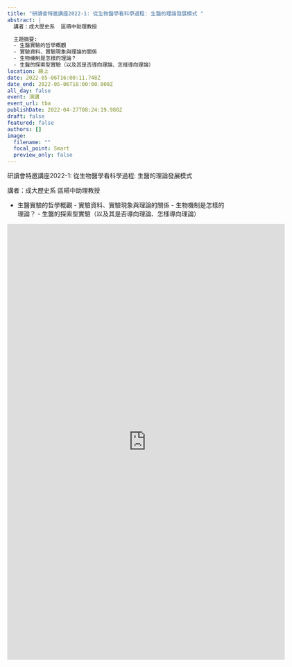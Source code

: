 ```yaml
---
title: "研讀會特邀講座2022-1: 從生物醫學看科學過程: 生醫的理論發展模式 "
abstract: |
  講者：成大歷史系  區曣中助理教授

  主題摘要: 
  - 生醫實驗的哲學概觀
  - 實驗資料、實驗現象與理論的關係
  - 生物機制是怎樣的理論？
  - 生醫的探索型實驗（以及其是否導向理論、怎樣導向理論）
location: 線上
date: 2022-05-06T16:00:11.748Z
date_end: 2022-05-06T18:00:00.000Z
all_day: false
event: 演講
event_url: tba
publishDate: 2022-04-27T08:24:19.980Z
draft: false
featured: false
authors: []
image:
  filename: ""
  focal_point: Smart
  preview_only: false
---
```



研讀會特邀講座2022-1: 從生物醫學看科學過程: 生醫的理論發展模式 

講者：成大歷史系 區曣中助理教授

* 生醫實驗的哲學概觀 - 實驗資料、實驗現象與理論的關係 - 生物機制是怎樣的理論？ - 生醫的探索型實驗（以及其是否導向理論、怎樣導向理論）

<iframe src="https://docs.google.com/forms/d/e/1FAIpQLSfn1l_3BcWxB3zeIu0qcoePADNMVfuSk83AyccOmlotoF9NWQ/viewform?embedded=true" width="640" height="1006" frameborder="0" marginheight="0" marginwidth="0">Loading…</iframe>